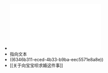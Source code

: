 - ![C Primer Plus(第六版)中文版.pdf](../assets/C_Primer_Plus(第六版)中文版_1665577536646_0.pdf)
- 指向文本
- ((6346b311-eced-4b33-b9ba-eec5571e8a8e))
- [[关于向宝宝呗求婚这件事]]